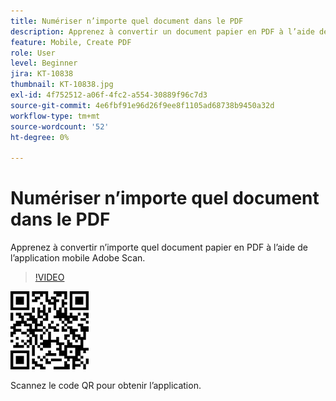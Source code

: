 ```yaml
---
title: Numériser n’importe quel document dans le PDF
description: Apprenez à convertir un document papier en PDF à l’aide de l’application mobile Adobe Scan
feature: Mobile, Create PDF
role: User
level: Beginner
jira: KT-10838
thumbnail: KT-10838.jpg
exl-id: 4f752512-a06f-4fc2-a554-30889f96c7d3
source-git-commit: 4e6fbf91e96d26f9ee8f1105ad68738b9450a32d
workflow-type: tm+mt
source-wordcount: '52'
ht-degree: 0%

---
```


# Numériser n’importe quel document dans le PDF

Apprenez à convertir n’importe quel document papier en PDF à l’aide de l’application mobile Adobe Scan.

>[!VIDEO](https://video.tv.adobe.com/v/3409254?quality=12&learn=on&hidetitle=true)

![Code QR](../assets/Scanqrcode.jpg)

Scannez le code QR pour obtenir l’application.
